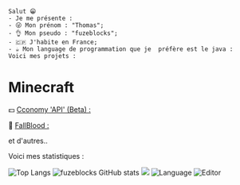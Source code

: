 ```
Salut 😁
- Je me présente :
- 😜 Mon prénom : "Thomas";
- 👌 Mon pseudo : "fuzeblocks";
- 🇨🇵 J'habite en France;
- ☕ Mon language de programmation que je  préfère est le java :
Voici mes projets :
```
# Minecraft 
💵 [Cconomy 'API' (Beta) :](https://github.com/fuzeblocks/Cconomy)

🏥 [FallBlood :](https://github.com/fuzeblocks/FallBlood) 

et d'autres..

Voici mes statistiques :

![Top Langs](https://github-readme-stats.vercel.app/api/top-langs/?username=fuzeblocks&layout=compact)
![fuzeblocks GitHub stats](https://github-readme-stats.vercel.app/api?username=fuzeblocks&show_icons=true&theme=dark)
![](https://komarev.com/ghpvc/?username=fuzeblocks)
![Language](https://wakatime.com/share/@fuzeblocks/5e74bcae-91ae-4a57-8924-413becb56c7d.svg) 
![Editor](https://wakatime.com/share/@fuzeblocks/7c177d34-3c18-421e-bf7e-d53532ad2d40.png)
